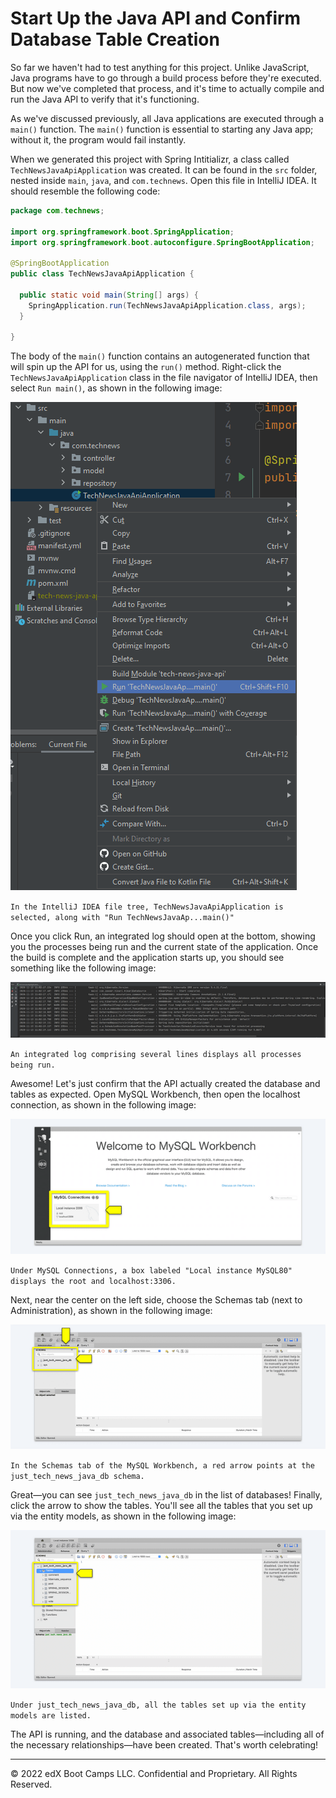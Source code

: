 # Start Up the Java API and Confirm Database Table Creation

So far we haven't had to test anything for this project. Unlike JavaScript, Java programs have to go through a build process before they're executed. But now we've completed that process, and it's time to actually compile and run the Java API to verify that it's functioning.

As we've discussed previously, all Java applications are executed through a `main()` function. The `main()` function is essential to starting any Java app; without it, the program would fail instantly.

When we generated this project with Spring Intitializr, a class called `TechNewsJavaApiApplication` was created. It can be found in the `src` folder, nested inside `main`, `java`, and `com.technews`. Open this file in IntelliJ IDEA. It should resemble the following code:

```java
package com.technews;

import org.springframework.boot.SpringApplication;
import org.springframework.boot.autoconfigure.SpringBootApplication;

@SpringBootApplication
public class TechNewsJavaApiApplication {

  public static void main(String[] args) {
    SpringApplication.run(TechNewsJavaApiApplication.class, args);
  }

}
```

The body of the `main()` function contains an autogenerated function that will spin up the API for us, using the `run()` method. Right-click the `TechNewsJavaApiApplication` class in the file navigator of IntelliJ IDEA, then select `Run main()`, as shown in the following image:

![](../Images/400-run-main.png)

`In the IntelliJ IDEA file tree, TechNewsJavaApiApplication is selected, along with "Run TechNewsJavaAp...main()"`

Once you click Run, an integrated log should open at the bottom, showing you the processes being run and the current state of the application. Once the build is complete and the application starts up, you should see something like the following image:

![](../Images/500-started-api.png)

`An integrated log comprising several lines displays all processes being run.`

Awesome! Let's just confirm that the API actually created the database and tables as expected. Open MySQL Workbench, then open the localhost connection, as shown in the following image:

![](../Images/600-mysql-connection.png)

`Under MySQL Connections, a box labeled "Local instance MySQL80" displays the root and localhost:3306.`

Next, near the center on the left side, choose the Schemas tab (next to Administration), as shown in the following image:

![](../Images/700-schemas-tab.png)

`In the Schemas tab of the MySQL Workbench, a red arrow points at the just_tech_news_java_db schema.`

Great—you can see `just_tech_news_java_db` in the list of databases! Finally, click the arrow to show the tables. You'll see all the tables that you set up via the entity models, as shown in the following image:

![](../Images/800-verified-creation.png)

`Under just_tech_news_java_db, all the tables set up via the entity models are listed.`

The API is running, and the database and associated tables—including all of the necessary relationships—have been created. That's worth celebrating!

---
© 2022 edX Boot Camps LLC. Confidential and Proprietary. All Rights Reserved.
